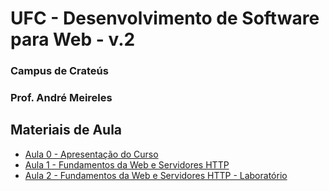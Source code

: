 # UFC - Desenvolvimento de Software para Web - v.2

### Campus de Crateús
### Prof. André Meireles 

## Materiais de Aula

* [Aula 0 - Apresentação do Curso](https://docs.google.com/presentation/d/1QrR0I04DRvwD9T--S7jy3-ZZNDRlLCSOueIjF2OcCM0/edit?usp=sharing)
* [Aula 1 - Fundamentos da Web e Servidores HTTP](https://docs.google.com/presentation/d/1JVntquGfmx1VlkIUdARxFNOOx5vFAQYmVar4iTN1Wt0/edit?usp=sharing)
* [Aula 2 - Fundamentos da Web e Servidores HTTP - Laboratório](https://docs.google.com/presentation/d/1LBNZ3DcmC8vSFlEK6dHr8QWz98PhvvYJ2YD6ONeaUr8/edit?usp=sharing)

